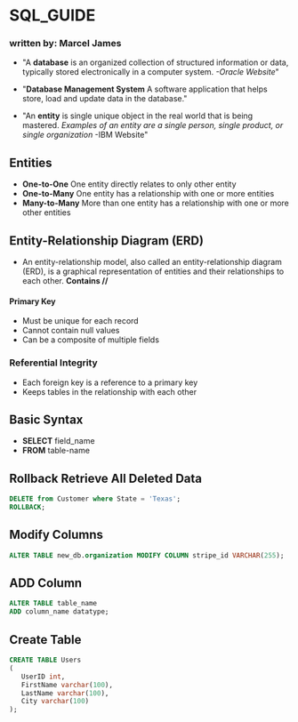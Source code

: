 # SQL_GUIDE 

### written by: Marcel James


- "A <b>database</b> is an organized collection of structured information or data, typically stored electronically in a computer system. <em>-Oracle Website</em>"

- "<b>Database Management System</b> A software application that helps store, load and update data in the database."

- "An <b>entity</b> is single unique object in the real world that is being mastered. <em>Examples of an entity are a single person, single product, or single organization</em> -IBM Website"

## Entities 

- <b>One-to-One</b> One entity directly relates to only other entity
- <b>One-to-Many</b> One entity has a relationship with one or more entities
- <b>Many-to-Many</b> More than one entity has a relationship with one or more other entities

## Entity-Relationship Diagram (ERD)
- An entity-relationship model, also called an entity-relationship diagram (ERD), is a graphical representation of entities and their relationships to each other.
<b>Contains //</b>
#### Primary Key
- Must be unique for each record
- Cannot contain null values
- Can be a composite of multiple fields
### Referential Integrity
- Each foreign key is a reference to a primary key
- Keeps tables in the relationship with each other

## Basic Syntax
- <b>SELECT</b> field_name
- <b>FROM</b> table-name


## Rollback Retrieve All Deleted Data

```sql
DELETE from Customer where State = 'Texas';
ROLLBACK;
```
## Modify Columns 

```sql
ALTER TABLE new_db.organization MODIFY COLUMN stripe_id VARCHAR(255);
```
## ADD Column

```sql
ALTER TABLE table_name
ADD column_name datatype;
```

## Create Table

```sql
CREATE TABLE Users
(
   UserID int,
   FirstName varchar(100), 
   LastName varchar(100),
   City varchar(100)
);
```
